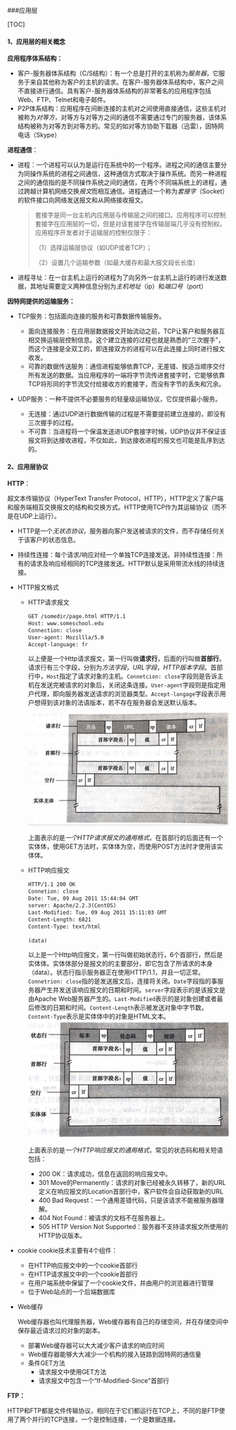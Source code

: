 ###应用层

[TOC]

#### 1、应用层的相关概念
**应用程序体系结构：**

* 客户-服务器体系结构（C/S结构）：有一个总是打开的主机称为*服务器*，它服务于来自其他称为客户的主机的请求。在客户-服务器体系结构中，客户之间不直接进行通信。具有客户-服务器体系结构的非常著名的应用程序包括Web、FTP、Telnet和电子邮件。
* P2P体系结构：应用程序在间断连接的主机对之间使用直接通信，这些主机对被称为*对等方*，对等方与对等方之间的通信不需要通过专门的服务器，该体系结构被称为对等方到对等方的。常见的如对等方协助下载器（迅雷），因特网电话（Skype）

**进程通信**：

* 进程：一个进程可以认为是运行在系统中的一个程序。进程之间的通信主要分为同操作系统的进程之间通信，这种通信方式取决于操作系统。而另一种进程之间的通信指的是不同操作系统之间的通信，在两个不同端系统上的进程，通过跨越计算机网络交换*报文*而相互通信。进程通过一个称为*套接字*（Socket）的软件接口向网络发送报文和从网络接收报文。
   > 套接字是同一台主机内应用层与传输层之间的接口。应用程序可以控制套接字在应用层的一切，但是对该套接字在传输层端几乎没有控制权。应用程序开发者对于运输层的控制仅限于：
   >
   > （1）选择运输层协议（如UDP或者TCP）；
   >
   > （2）设置几个运输参数（如最大缓存和最大报文段长长度）

 * 进程寻址：在一台主机上运行的进程为了向另外一台主机上运行的进行发送数据，其地址需要定义两种信息分别为*主机地址*（ip）和*端口号*（port）

 **因特网提供的运输服务：**

 * TCP服务：包括面向连接的服务和可靠数据传输服务。
    * 面向连接服务：在应用层数据报文开始流动之前，TCP让客户和服务器互相交换运输层控制信息。这个建立连接的过程也就是熟悉的“三次握手”，而这个连接是全双工的，即连接双方的进程可以在此连接上同时进行报文收发。
    * 可靠的数据传送服务：通信进程能够依靠TCP，无差错、按适当顺序交付所有发送的数据。当应用程序的一端将字节流传进套接字时，它能够依靠TCP将形同的字节流交付给接收方的套接字，而没有字节的丢失和冗余。

 * UDP服务：一种不提供不必要服务的轻量级运输协议，它仅提供最小服务。
    * 无连接：通过UDP进行数据传输的过程是不需要提前建立连接的，即没有三次握手的过程。
    * 不可靠：当进程将一个保温发送进UDP套接字时候，UDP协议并不保证该报文将到达接收进程，不仅如此，到达接收进程的报文也可能是乱序到达的。

#### 2、应用层协议

**HTTP**：

超文本传输协议（HyperText Transfer Protocol，HTTP），HTTP定义了客户端和服务端相互交换报文的结构和交换方式。HTTP使用TCP作为其运输协议（而不是在UDP上运行）。

* HTTP是一个*无状态协议*，服务器向客户发送被请求的文件，而不存储任何关于该客户的状态信息。

* 持续性连接：每个请求/响应对经一个单独TCP连接发送。非持续性连接：所有的请求及响应经相同的TCP连接发送。HTTP默认是采用带流水线的持续连接。

* HTTP报文格式

  * HTTP请求报文

    ```
    GET /somedir/page.html HTTP/1.1
    Host: www.someschool.edu
    Connection: close
    User-agent: Mozillla/5.0
    Accept-language: fr
    ```

    以上便是一个Http请求报文，第一行叫做**请求行**，后面的行叫做**首部行**。请求行有三个字段，分别为*方法字段*，*URL字段*，*HTTP版本字段*。首部行中，`Host`指定了请求对象的主机。`Connetcion: close`字段则是告诉主机在发送完被请求的对象后，关闭这条连接。`User-agent`字段则是指定用户代理，即向服务器发送请求的浏览器类型。`Accept-langage`字段表示用户想得到该对象的法语版本，若不存在服务器会发送默认版本。

    ![请求头](https://raw.githubusercontent.com/ZhiwenZ/Computer-Network/master/picture/%E8%AF%B7%E6%B1%82%E5%A4%B4.png)

    上面表示的是*一个HTTP请求报文的通用格式*，在首部行的后面还有一个实体体，使用GET方法时，实体体为空，而使用POST方法时才使用该实体体。

  * HTTP响应报文

    ```
    HTTP/1.1 200 OK
    Connetion: close
    Date: Tue, 09 Aug 2011 15:44:04 GMT
    server: Apache/2.2.3(CentOS)
    Last-Modified: Tue, 09 Aug 2011 15:11:03 GMT
    Content-Length: 6821
    Content-Type: text/html
    
    (data)
    ```

    以上是一个Http响应报文，第一行叫做初始状态行，6个首部行，然后是实体体。实体体部分是报文的的主要部分，即它包含了所请求的本身（data）。状态行指示服务器正在使用HTTP/1.1，并且一切正常。`Connetrion: close`指的是发送报文后，连接将关闭。`Date`字段指的事服务器产生并发送该响应报文的日期和时间。`server`字段表示的是该报文是由Apache Web服务器产生的。`Last-Modified`表示的是对象创建或者最后修改的日期和时间。`Content-Length`表示被发送对象中字节数。`Content-Type`表示是实体体中的对象是HTML文本。
    ![响应头](https://raw.githubusercontent.com/ZhiwenZ/Computer-Network/master/picture/%E5%93%8D%E5%BA%94%E5%A4%B4.png)

    上面表示的是*一个HTTP响应报文的通用格式*，常见的状态码和相关短语包括：

    * 200  OK：请求成功，信息在返回的响应报文中。
    * 301 Move的Permanently：请求的对象已经被永久转移了，新的URL定义在响应报文的Location首部行中，客户软件会自动获取新的URL
    * 400 Bad Request：一个通用差错代码，只是该请求不能被服务器理解。
    * 404 Not Found：被请求的文档不在服务器上。
    * 505 HTTP Version Not Supported：服务器不支持请求报文所使用的HTTP协议版本。

* cookie
  cookie技术主要有4个组件：

  * 在HTTP响应报文中的一个cookie首部行
  * 在HTTP请求报文中的一个cookie首部行
  * 在用户端系统中保留了一个cookie文件，并由用户的浏览器进行管理
  * 位于Web站点的一个后端数据库

* Web缓存

  Web缓存器也叫代理服务器，Web缓存器有自己的存储空间，并在存储空间中保存最近请求过的对象的副本。

  * 部署Web缓存器可以大大减少客户请求的响应时间
  * Web缓存器能够大大减少一个机构的接入链路到因特网的通信量
  * 条件GET方法
    * 请求报文中使用GET方法
    * 请求报文中包含一个“If-Modified-Since"首部行

**FTP：**

HTTP和FTP都是文件传输协议，相同在于它们都运行在TCP上，不同的是FTP使用了两个并行的TCP连接，一个是控制连接，一个是数据连接。
